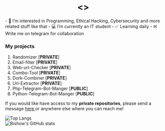 <h1 style="text-align:center"><<Hi, I’m @officialbishowb>></h2>
- 👀 I’m interested in Programming, Ethical Hacking, Cybersecurity 
and more related stuff like that
- 💻 I’m currently an IT student
- ✅ Learning daily
- ✉ Write me on telegram for collaboration

<h3>My projects</h3>
<ol>
  <li>Randomizer [<b>PRIVATE</b>]</li>
  <li>Email-filter [<b>PRIVATE</b>]</li>
  <li>Web-url-Checker [<b>PRIVATE</b>]</li>
  <li>Combo-Tool [<b>PRIVATE</b>]</li>
  <li>Dork-Combiner [<b>PRIVATE</b>]</li>
  <li>Url-Extractor [<b>PRIVATE</b>]</li>
  <li>Php-Telegram-Bot-Manger [<b>PUBLIC</b>]</li>
  <li>Python-Telegram-Bot-Manger [<b>PUBLIC</b>]</li>
 </ol>
<p>If you would like have access to my <b>private repositories</b>, please send a message <a href="t.me/officialbishow"> here </a> or anywhere else where you can reach me!<p>
  
  ![Top Langs](https://github-readme-stats.vercel.app/api/top-langs/?username=officialbishowb&theme=dark)<br>
  ![Bishow's GitHub stats](https://github-readme-stats.vercel.app/api?username=officialbishowb&show_icons=true&theme=dark)


<!---
officialbishowb/officialbishowb is a ✨ special ✨ repository because its `README.md` (this file) appears on your GitHub profile.
You can click the Preview link to take a look at your changes.
--->
